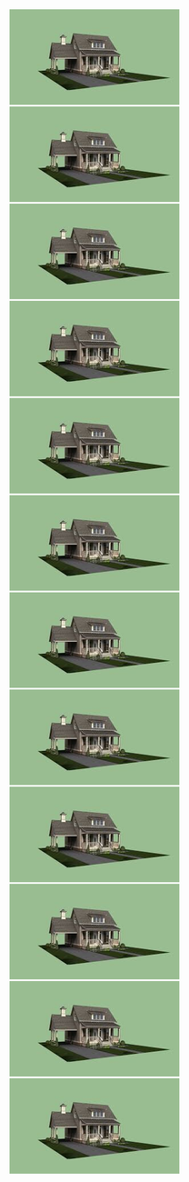 <!DOCTYPE html>
<html lang="en">
<head>
  <title>Phoenix Game Studio</title>
  <meta charset="utf-8">
  <meta name="viewport" content="width=device-width, initial-scale=1">
  <link rel="stylesheet" href="https://maxcdn.bootstrapcdn.com/bootstrap/4.5.2/css/bootstrap.min.css">
  <script src="https://ajax.googleapis.com/ajax/libs/jquery/3.5.1/jquery.min.js"></script>
  <script src="https://cdnjs.cloudflare.com/ajax/libs/popper.js/1.16.0/umd/popper.min.js"></script>
  <script src="https://maxcdn.bootstrapcdn.com/bootstrap/4.5.2/js/bootstrap.min.js"></script>
</head>
<body>
  <img src="house1.jpg" alt="House1">
  <img src="house1.jpg" alt="House1">
  <img src="house1.jpg" alt="House1">
  <img src="house1.jpg" alt="House1">
  <img src="house1.jpg" alt="House1">
  <img src="house1.jpg" alt="House1">
  <img src="house1.jpg" alt="House1">
  <img src="house1.jpg" alt="House1">
  <img src="house1.jpg" alt="House1">
  <img src="house1.jpg" alt="House1">
  <img src="house1.jpg" alt="House1">
  <img src="house1.jpg" alt="House1">
  

</body>
</html>


